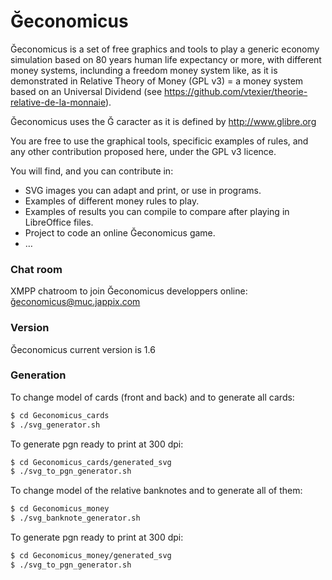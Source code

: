 # Ğeconomicus
Ğeconomicus is a set of free graphics and tools to play a generic economy simulation based on 80 years human life expectancy or more, with different money systems, inclunding a freedom money system like, as it is demonstrated in Relative Theory of Money (GPL v3) = a money system based on an Universal Dividend (see https://github.com/vtexier/theorie-relative-de-la-monnaie).

Ğeconomicus uses the Ğ caracter as it is defined by http://www.glibre.org

You are free to use the graphical tools, specificic examples of rules, and any other contribution proposed here, under the GPL v3 licence.

You will find, and you can contribute in:

- SVG images you can adapt and print, or use in programs.
- Examples of different money rules to play.
- Examples of results you can compile to compare after playing in LibreOffice files.
- Project to code an online Ğeconomicus game.
- …

### Chat room
XMPP chatroom to join Ğeconomicus developpers online: ğ<a href="xmpp:ğeconomicus@muc.jappix.com">economicus@muc.jappix.com</a>

### Version
Ğeconomicus current version is 1.6

### Generation
To change model of cards (front and back) and to generate all cards:

```bash
$ cd Geconomicus_cards
$ ./svg_generator.sh
```

To generate pgn ready to print at 300 dpi:

```bash
$ cd Geconomicus_cards/generated_svg
$ ./svg_to_pgn_generator.sh
```

To change model of the relative banknotes and to generate all of them:

```bash
$ cd Geconomicus_money
$ ./svg_banknote_generator.sh
```

To generate pgn ready to print at 300 dpi:

```bash
$ cd Geconomicus_money/generated_svg
$ ./svg_to_pgn_generator.sh
```
